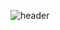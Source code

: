 ![header](https://capsule-render.vercel.app/api?type=cylinder&color=0:000046,100:1CB5E0&height=100&section=header&text=Hi%20Everyone!&fontSize=70&animation=fadeIn&fontColor=d6ace6)
